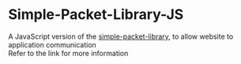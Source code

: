 # Simple-Packet-Library-JS
A JavaScript version of the [simple-packet-library](https://github.com/mega12345mega/Simple-Packet-Library), to allow website to application communication <br>
Refer to the link for more information
